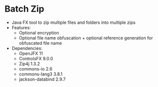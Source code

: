 # Batch Zip
- Java FX tool to zip multiple files and folders into multiple zips
- Features:
	+ Optional encryption
	+ Optional file name obfuscation + optional reference generation for obfuscated file name
- Dependencies:
	+ OpenJFX 11
	+ ControlsFX 9.0.0
	+ Zip4j 1.3.2
	+ commons-io 2.6
	+ commons-lang3 3.8.1 
	+ jackson-databind 2.9.7